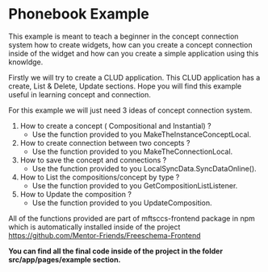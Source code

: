 # Phonebook Example


This example is meant to teach a beginner in the concept connection system how to create widgets, how can you create a concept connection inside of the widget and how can you create a simple application using this knowldge.

Firstly we will try to create a CLUD application. This CLUD application has a create, List & Delete, Update sections. Hope you will find this example useful in learning concept and connection.

For this example we will just need 3 ideas of concept connection system.

1. How to create a concept ( Compositional and Instantial) ?
    *  Use the function provided to you MakeTheInstanceConceptLocal.
2. How to create connection between two concepts ?
    * Use the function provided to you MakeTheConnectionLocal.
3. How to save the concept and connections ? 
    * Use the function provided to you LocalSyncData.SyncDataOnline().
4. How to List the compositions/concept by type ? 
    * Use the function provided to you GetCompositionListListener.
5. How to Update the composition ? 
    * Use the function provided to you UpdateComposition.

All of the functions provided are part of mftsccs-frontend package in npm which is automatically installed inside of the project https://github.com/Mentor-Friends/Freeschema-Frontend

<b>You can find all the final code inside of the project in the folder src/app/pages/example section.</b>

